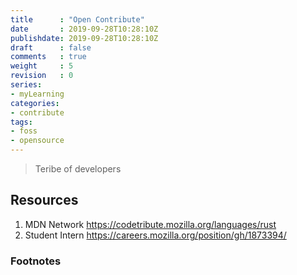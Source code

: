 ```yaml
---
title      : "Open Contribute"
date       : 2019-09-28T10:28:10Z
publishdate: 2019-09-28T10:28:10Z
draft      : false
comments   : true
weight     : 5
revision   : 0
series:
- myLearning
categories:
- contribute
tags:
- foss
- opensource
---
```


> Teribe of developers
<!-- more -->

## Resources

1. MDN Network https://codetribute.mozilla.org/languages/rust
2. Student Intern https://careers.mozilla.org/position/gh/1873394/

### Footnotes

[^1]:
[^2]:
